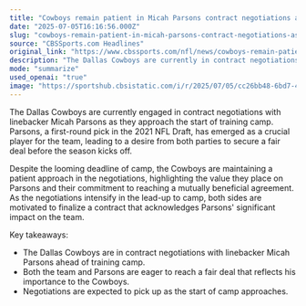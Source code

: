 ```yaml
---
title: "Cowboys remain patient in Micah Parsons contract negotiations as camp nears, per report"
date: "2025-07-05T16:16:56.000Z"
slug: "cowboys-remain-patient-in-micah-parsons-contract-negotiations-as-camp-nears-per-report"
source: "CBSSports.com Headlines"
original_link: "https://www.cbssports.com/nfl/news/cowboys-remain-patient-in-micah-parsons-contract-negotiations-as-camp-nears-per-report/"
description: "The Dallas Cowboys are currently in contract negotiations with linebacker Micah Parsons as they prepare for training camp. Both parties are eager to secure a fair deal that recognizes Parsons' value to the team. Despite the looming deadline, the Cowboys are taking a patient approach to the negotiations, emphasizing their commitment to reaching a mutually beneficial agreement before the season begins. As negotiations intensify leading up to camp, both sides are motivated to finalize a contract that acknowledges Parsons' significant impact on the team."
mode: "summarize"
used_openai: "true"
image: "https://sportshub.cbsistatic.com/i/r/2025/07/05/cc26bb48-6bd7-4be6-9abd-d422a1dc7aca/thumbnail/1200x675/d1642aed3e97259de60bdc591ff015fd/parsons.jpg"
---
```


The Dallas Cowboys are currently engaged in contract negotiations with linebacker Micah Parsons as they approach the start of training camp. Parsons, a first-round pick in the 2021 NFL Draft, has emerged as a crucial player for the team, leading to a desire from both parties to secure a fair deal before the season kicks off.

Despite the looming deadline of camp, the Cowboys are maintaining a patient approach in the negotiations, highlighting the value they place on Parsons and their commitment to reaching a mutually beneficial agreement. As the negotiations intensify in the lead-up to camp, both sides are motivated to finalize a contract that acknowledges Parsons' significant impact on the team.

Key takeaways:
- The Dallas Cowboys are in contract negotiations with linebacker Micah Parsons ahead of training camp.
- Both the team and Parsons are eager to reach a fair deal that reflects his importance to the Cowboys.
- Negotiations are expected to pick up as the start of camp approaches.